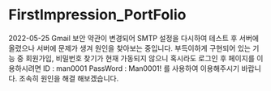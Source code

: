 # FirstImpression_PortFolio
2022-05-25
Gmail 보안 약관이 변경되어 SMTP 설정을 다시하여 테스트 후 서버에 올렸으나 서버에 문제가 생겨 원인을 찾아보는 중입니다.
부득이하게 구현되어 있는 기능 중 회원가입, 비밀번호 찾기가 현재 가동되지 않으니 
혹시라도 로그인 후 페이지를 이용하시려면 ID : man0001  PassWord : Man0001! 를 사용하여 이용해주시기 바랍니다.
조속히 원인을 해결 해보겠습니다.
